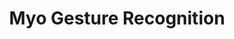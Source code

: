 ---
link: myo_gesture_recognition
title: Myo Gesture Recognition
intro: Improve gesture recognition accuracy across multiple conditions.
layout: default
img: myo_photo.png
skills: Pytorch, Myo
---